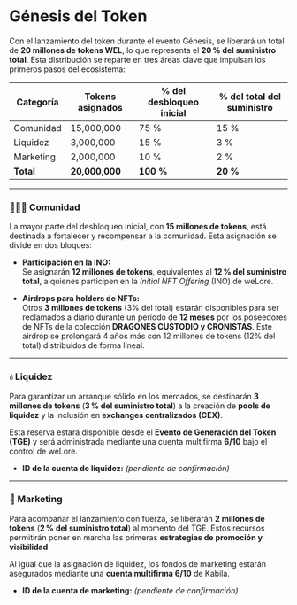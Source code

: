 # Génesis del Token

Con el lanzamiento del token durante el evento Génesis, se liberará un total de **20 millones de tokens WEL**, lo que representa el **20 % del suministro total**. Esta distribución se reparte en tres áreas clave que impulsan los primeros pasos del ecosistema:


| Categoría | Tokens asignados | % del desbloqueo inicial | % del total del suministro |
| --- | --- | --- | --- |
| Comunidad | 15,000,000 | 75 % | 15 % |
| Liquidez | 3,000,000 | 15 % | 3 % |
| Marketing | 2,000,000 | 10 % | 2 % |
| **Total** | **20,000,000** | **100 %** | **20 %** |

* * *

### 🧑‍🤝‍🧑 Comunidad

La mayor parte del desbloqueo inicial, con **15 millones de tokens**, está destinada a fortalecer y recompensar a la comunidad. Esta asignación se divide en dos bloques:

-   **Participación en la INO:**  
    Se asignarán **12 millones de tokens**, equivalentes al **12 % del suministro total**, a quienes participen en la *Initial NFT Offering* (INO) de weLore.

-   **Airdrops para holders de NFTs:**  
    Otros **3 millones de tokens** (3% del total) estarán disponibles para ser reclamados a diario durante un período de **12 meses** por los poseedores de NFTs de la colección **DRAGONES CUSTODIO y CRONISTAS**. Este airdrop se prolongará 4 años más con 12 millones de tokens (12% del total) distribuidos de forma lineal.


* * *

### 💧 Liquidez

Para garantizar un arranque sólido en los mercados, se destinarán **3 millones de tokens** (**3 % del suministro total**) a la creación de **pools de liquidez** y la inclusión en **exchanges centralizados (CEX)**.

Esta reserva estará disponible desde el **Evento de Generación del Token (TGE)** y será administrada mediante una cuenta multifirma **6/10** bajo el control de weLore.

-   **ID de la cuenta de liquidez:** *(pendiente de confirmación)*


* * *

### 📣 Marketing

Para acompañar el lanzamiento con fuerza, se liberarán **2 millones de tokens** (**2 % del suministro total**) al momento del TGE. Estos recursos permitirán poner en marcha las primeras **estrategias de promoción y visibilidad**.

Al igual que la asignación de liquidez, los fondos de marketing estarán asegurados mediante una **cuenta multifirma 6/10** de Kabila.

-   **ID de la cuenta de marketing:** *(pendiente de confirmación)*